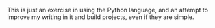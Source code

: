 This is just an exercise in using the Python language, and an attempt to improve my writing in it and build projects, even if they are simple.
